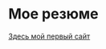 # Мое резюме

[Здесь мой первый сайт]([https://duckduckgo.com](https://dragaqueen.github.io/resume/)https://dragaqueen.github.io/resume/)
